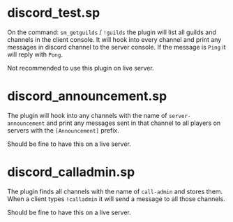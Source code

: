 # discord_test.sp
On the command: `sm_getguilds` / `!guilds` the plugin will list all guilds and channels in the client console. It will hook into every channel and print any messages in discord channel to the server console. If the message is `Ping` it will reply with `Pong`.

Not recommended to use this plugin on live server.

# discord_announcement.sp
The plugin will hook into any channels with the name of `server-announcement` and print any messages sent in that channel to all players on servers with the `[Announcement]` prefix.

Should be fine to have this on a live server.

# discord_calladmin.sp
The plugin finds all channels with the name of `call-admin` and stores them. When a client types `!calladmin` it will send a message to all those channels.

Should be fine to have this on a live server.